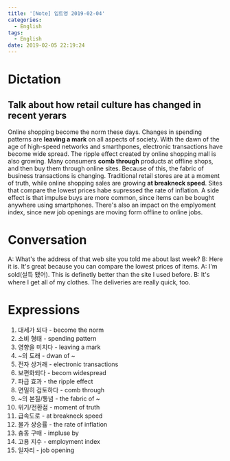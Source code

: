 ```yaml
---
title: '[Note] 입트영 2019-02-04'
categories:
  - English
tags:
  - English
date: 2019-02-05 22:19:24
---
```


# Dictation

## Talk about how retail culture has changed in recent yerars

Online shopping become the norm these days. Changes in spending patterns are **leaving a mark** on all aspects of society. With the dawn of the age of high-speed networks and smarthpones, electronic transactions have become wide spread. The ripple effect created by online shopping mall is also growing. Many consumers **comb through** products at offline shops, and then buy them through online sites. Because of this, the fabric of business transactions is changing. Traditional retail stores are at a moment of truth, while online shopping sales are growing **at breakneck speed**. Sites that compare the lowest prices habe supressed the rate of inflation. A side effect is that impulse buys are more common, since items can be bought anywhere using smartphones. There's also an impact on the emplyoment index, since new job openings are moving form offline to online jobs.

# Conversation

A: What's the address of that web site you told me about last week?
B: Here it is. It's great because you can compare the lowest prices of items.
A: I'm sold(설득 됐어). This is definetly better than the site I used before.
B: It's where I get all of my clothes. The deliveries are really quick, too.


# Expressions

1. 대세가 되다 - become the norm
2. 소비 형태 - spending pattern
3. 영향을 미치다 - leaving a mark
4. ~의 도래 - dwan of ~
5. 전자 상거래 - electronic transactions
6. 보편화되다 - becom widespread
7. 파급 효과 - the ripple effect
8. 면밀히 검토하다 - comb through
9. ~의 본질/통념 - the fabric of ~
10. 위기/전환점 - moment of truth
11. 급속도로 - at breakneck speed
12. 물가 상승률 - the rate of inflation
13. 츙동 구매 - impluse by
14. 고용 지수 - employment index
15. 일자리 - job opening
